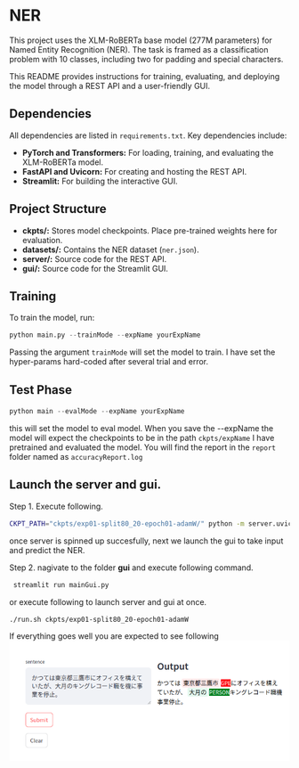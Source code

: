 
# NER 

This project uses the XLM-RoBERTa base model (277M parameters) for Named Entity Recognition (NER). The task is framed as a classification problem with 10 classes, including two for padding and special characters.

This README provides instructions for training, evaluating, and deploying the model through a REST API and a user-friendly GUI.

## Dependencies

All dependencies are listed in `requirements.txt`. Key dependencies include:

* **PyTorch and Transformers:**  For loading, training, and evaluating the XLM-RoBERTa model.
* **FastAPI and Uvicorn:** For creating and hosting the REST API.
* **Streamlit:** For building the interactive GUI.

## Project Structure

* **ckpts/:** Stores model checkpoints. Place pre-trained weights here for evaluation.
* **datasets/:** Contains the NER dataset (`ner.json`).
* **server/:**  Source code for the REST API.
* **gui/:** Source code for the Streamlit GUI.


## Training

To train the model, run:
```python
python main.py --trainMode --expName yourExpName
```
Passing the argument ```trainMode``` will set the model to train. I have set the hyper-params  hard-coded after several trial and error.

## Test Phase
```python
python main --evalMode --expName yourExpName
```
this will set the model to eval model. When you save the --expName the model will expect the checkpoints to be in the path ```ckpts/expName```
I have pretrained and evaluated the model. You will find the report in the ```report``` folder named as ```accuracyReport.log```

## Launch the server and gui.

Step 1. Execute following.
```bash
CKPT_PATH="ckpts/exp01-split80_20-epoch01-adamW/" python -m server.uvicorn spinUpServer:app --reload
```
once server is spinned up succesfully, next we launch the gui to take input and predict the NER.

Step 2.  nagivate to the folder **gui** and execute following command.
```python
 streamlit run mainGui.py 
 ```

or execute following to launch server and gui at once.
```bash
./run.sh ckpts/exp01-split80_20-epoch01-adamW
```

If everything goes well you are expected to see following ![demo](./gui/screenshot.png)